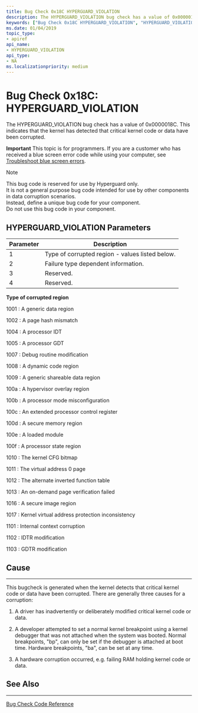 ```yaml
---
title: Bug Check 0x18C HYPERGUARD_VIOLATION
description: The HYPERGUARD_VIOLATION bug check has a value of 0x0000018C. It indicates that the kernel has detected that critical kernel code or data have been corrupted.
keywords: ["Bug Check 0x18C HYPERGUARD_VIOLATION", "HYPERGUARD_VIOLATION"]
ms.date: 01/04/2019
topic_type:
- apiref
api_name:
- HYPERGUARD_VIOLATION
api_type:
- NA
ms.localizationpriority: medium
---
```


# Bug Check 0x18C: HYPERGUARD\_VIOLATION 

The HYPERGUARD\_VIOLATION bug check has a value of 0x0000018C. This indicates that the kernel has detected that critical kernel code or data have been corrupted.

**Important** This topic is for programmers. If you are a customer who has received a blue screen error code while using your computer, see [Troubleshoot blue screen errors](https://windows.microsoft.com/windows-10/troubleshoot-blue-screen-errors).

> [!NOTE] 
> This bug code is reserved for use by Hyperguard only.  
> It is  not a general purpose bug code intended for use by other components in data corruption scenarios.  
> Instead, define a unique bug code for your component.   
> Do not use this bug code in your component.
>

 ## HYPERGUARD\_VIOLATION Parameters

| Parameter | Description |
|-----------|-------------|
| 1    | Type of corrupted region - values listed below. |
| 2    | Failure type dependent information. |
| 3    | Reserved.  |
| 4    | Reserved.  |


**Type of corrupted region**

1001 : A generic data region

1002 : A page hash mismatch

1004 : A processor IDT

1005 : A processor GDT

1007 : Debug routine modification

1008 : A dynamic code region

1009 : A generic shareable data region

100a : A hypervisor overlay region

100b : A processor mode misconfiguration

100c : An extended processor control register

100d : A secure memory region

100e : A loaded module

100f : A processor state region

1010 : The kernel CFG bitmap

1011 : The virtual address 0 page

1012 : The alternate inverted function table

1013 : An on-demand page verification failed

1016 : A secure image region

1017 : Kernel virtual address protection inconsistency

1101 : Internal context corruption

1102 : IDTR modification

1103 : GDTR modification

## Cause
-----

This bugcheck is generated when the kernel detects that critical kernel code or data have been corrupted. There are generally three causes for a corruption:

1) A driver has inadvertently or deliberately modified critical kernel code or data. 

2) A developer attempted to set a normal kernel breakpoint using a kernel debugger that was not attached when the system was booted. Normal breakpoints,
 "bp", can only be set if the debugger is attached at boot time. Hardware breakpoints, "ba", can be set at any time.

3) A hardware corruption occurred, e.g. failing RAM holding kernel code or data.


## See Also
----------

[Bug Check Code Reference](bug-check-code-reference2.md)





